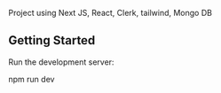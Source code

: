 
Project using Next JS, React, Clerk, tailwind, Mongo DB

## Getting Started

Run the development server:

npm run dev



